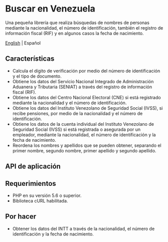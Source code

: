 # Buscar en Venezuela
Una pequeña librería que realiza búsquedas de nombres de personas mediante la nacionalidad, el número de identificación, también el registro de información fiscal (RIF) y en algunos casos la fecha de nacimiento.

[English](./README.md) | Español


## Características
* Calcula el dígito de verificación por medio del número de identificación y el tipo de documento.
* Obtiene los datos del Servicio Nacional Integrado de Administración Aduanera y Tributaria (SENIAT) a través del registro de información fiscal (RIF).
* Obtiene los datos del Centro Nacional Electoral (CNE) si está registrado mediante la nacionalidad y el número de identificación.
* Obtiene los datos del Instituto Venezolano de Seguridad Social (IVSS), si recibe pensiones, por medio de la nacionalidad y el número de identificación.
* Obtiene los datos de la cuenta individual del Instituto Venezolano de Seguridad Social (IVSS) si está registrada o asegurada por un empleador, mediante la nacionalidad, el número de identificación y la fecha de nacimiento.
* Reordena los nombres y apellidos que se pueden obtener, separando el primer nombre, segundo nombre, primer apellido y segundo apellido.


## API de aplicación


## Requerimientos
* PHP en su versión 5.6 o superior.
* Biblioteca cURL habilitada.


## Por hacer
* Obtener los datos del INTT a través de la nacionalidad, el número de identificación y la fecha de nacimiento.
